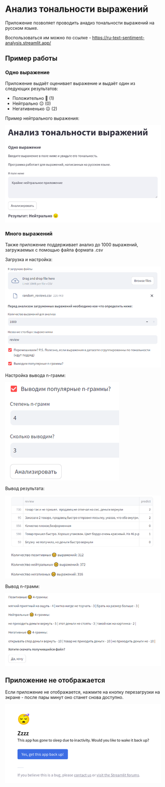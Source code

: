 # Анализ тональности выражений

Приложение позволяет проводить анадиз тональности выражений на русском языке.

Воспользоваться им можно по ссылке - https://ru-text-sentiment-analysis.streamlit.app/

## Пример работы

### Одно выражение

Приложение выдаёт оценивает выражение и выдаёт один из следующих результатов:
* Положительно 🙂 (1)
* Нейтрально 😐 (0)
* Негативненько ☹️ (2)

Пример нейтрального выражения:

![app](img/app.png)

### Много выражений

Также приложение поддерживает анализ до 1000 выражений, загружаемых с помощью файла формата .csv

Загрузка и настройка:

![csv1](img/csv1.png)

Настройка вывода n-грамм: 

![csv1](img/csv2.png)

Вывод результата:

![csv1](img/csv3.png)

Вывод n-грамм:

![csv1](img/csv4.png)

## Приложение не отображается
Если приложение не отображается, нажмите на кнопку перезагрузки на экране - после пары минут оно станет снова доступно.

![button](img/button.png)